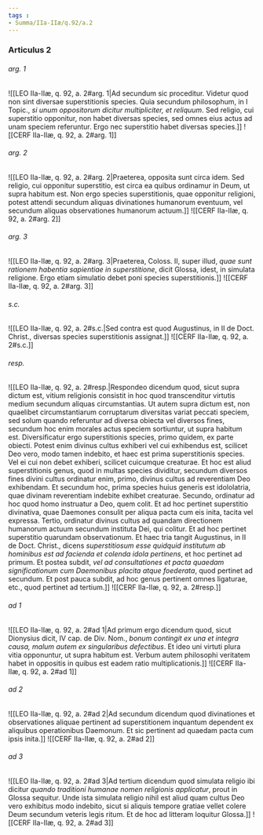 ```yaml
---
tags : 
- Summa/IIa-IIæ/q.92/a.2
---
```


### Articulus 2

###### arg. 1
![[LEO IIa-IIæ, q. 92, a. 2#arg. 1|Ad secundum sic proceditur. Videtur quod non sint diversae superstitionis species. Quia secundum philosophum, in I Topic., *si unum oppositorum dicitur multipliciter, et reliquum*. Sed religio, cui superstitio opponitur, non habet diversas species, sed omnes eius actus ad unam speciem referuntur. Ergo nec superstitio habet diversas species.]]
![[CERF IIa-IIæ, q. 92, a. 2#arg. 1]]

###### arg. 2
![[LEO IIa-IIæ, q. 92, a. 2#arg. 2|Praeterea, opposita sunt circa idem. Sed religio, cui opponitur superstitio, est circa ea quibus ordinamur in Deum, ut supra habitum est. Non ergo species superstitionis, quae opponitur religioni, potest attendi secundum aliquas divinationes humanorum eventuum, vel secundum aliquas observationes humanorum actuum.]]
![[CERF IIa-IIæ, q. 92, a. 2#arg. 2]]

###### arg. 3
![[LEO IIa-IIæ, q. 92, a. 2#arg. 3|Praeterea, Coloss. II, super illud, *quae sunt rationem habentia sapientiae in superstitione*, dicit Glossa, idest, in simulata religione. Ergo etiam simulatio debet poni species superstitionis.]]
![[CERF IIa-IIæ, q. 92, a. 2#arg. 3]]

###### s.c.
![[LEO IIa-IIæ, q. 92, a. 2#s.c.|Sed contra est quod Augustinus, in II de Doct. Christ., diversas species superstitionis assignat.]]
![[CERF IIa-IIæ, q. 92, a. 2#s.c.]]

###### resp.
![[LEO IIa-IIæ, q. 92, a. 2#resp.|Respondeo dicendum quod, sicut supra dictum est, vitium religionis consistit in hoc quod transcenditur virtutis medium secundum aliquas circumstantias. Ut autem supra dictum est, non quaelibet circumstantiarum corruptarum diversitas variat peccati speciem, sed solum quando referuntur ad diversa obiecta vel diversos fines, secundum hoc enim morales actus speciem sortiuntur, ut supra habitum est. Diversificatur ergo superstitionis species, primo quidem, ex parte obiecti. Potest enim divinus cultus exhiberi vel cui exhibendus est, scilicet Deo vero, modo tamen indebito, et haec est prima superstitionis species. Vel ei cui non debet exhiberi, scilicet cuicumque creaturae. Et hoc est aliud superstitionis genus, quod in multas species dividitur, secundum diversos fines divini cultus ordinatur enim, primo, divinus cultus ad reverentiam Deo exhibendam. Et secundum hoc, prima species huius generis est idololatria, quae divinam reverentiam indebite exhibet creaturae. Secundo, ordinatur ad hoc quod homo instruatur a Deo, quem colit. Et ad hoc pertinet superstitio divinativa, quae Daemones consulit per aliqua pacta cum eis inita, tacita vel expressa. Tertio, ordinatur divinus cultus ad quandam directionem humanorum actuum secundum instituta Dei, qui colitur. Et ad hoc pertinet superstitio quarundam observationum. Et haec tria tangit Augustinus, in II de Doct. Christ., dicens *superstitiosum esse quidquid institutum ab hominibus est ad facienda et colenda idola pertinens*, et hoc pertinet ad primum. Et postea subdit, *vel ad consultationes et pacta quaedam significationum cum Daemonibus placita atque foederata*, quod pertinet ad secundum. Et post pauca subdit, ad hoc genus pertinent omnes ligaturae, etc., quod pertinet ad tertium.]]
![[CERF IIa-IIæ, q. 92, a. 2#resp.]]

###### ad 1
![[LEO IIa-IIæ, q. 92, a. 2#ad 1|Ad primum ergo dicendum quod, sicut Dionysius dicit, IV cap. de Div. Nom., *bonum contingit ex una et integra causa, malum autem ex singularibus defectibus*. Et ideo uni virtuti plura vitia opponuntur, ut supra habitum est. Verbum autem philosophi veritatem habet in oppositis in quibus est eadem ratio multiplicationis.]]
![[CERF IIa-IIæ, q. 92, a. 2#ad 1]]

###### ad 2
![[LEO IIa-IIæ, q. 92, a. 2#ad 2|Ad secundum dicendum quod divinationes et observationes aliquae pertinent ad superstitionem inquantum dependent ex aliquibus operationibus Daemonum. Et sic pertinent ad quaedam pacta cum ipsis inita.]]
![[CERF IIa-IIæ, q. 92, a. 2#ad 2]]

###### ad 3
![[LEO IIa-IIæ, q. 92, a. 2#ad 3|Ad tertium dicendum quod simulata religio ibi dicitur *quando traditioni humanae nomen religionis applicatur*, prout in Glossa sequitur. Unde ista simulata religio nihil est aliud quam cultus Deo vero exhibitus modo indebito, sicut si aliquis tempore gratiae vellet colere Deum secundum veteris legis ritum. Et de hoc ad litteram loquitur Glossa.]]
![[CERF IIa-IIæ, q. 92, a. 2#ad 3]]

